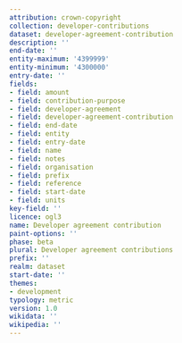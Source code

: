 ```yaml
---
attribution: crown-copyright
collection: developer-contributions
dataset: developer-agreement-contribution
description: ''
end-date: ''
entity-maximum: '4399999'
entity-minimum: '4300000'
entry-date: ''
fields:
- field: amount
- field: contribution-purpose
- field: developer-agreement
- field: developer-agreement-contribution
- field: end-date
- field: entity
- field: entry-date
- field: name
- field: notes
- field: organisation
- field: prefix
- field: reference
- field: start-date
- field: units
key-field: ''
licence: ogl3
name: Developer agreement contribution
paint-options: ''
phase: beta
plural: Developer agreement contributions
prefix: ''
realm: dataset
start-date: ''
themes:
- development
typology: metric
version: 1.0
wikidata: ''
wikipedia: ''
---
```

